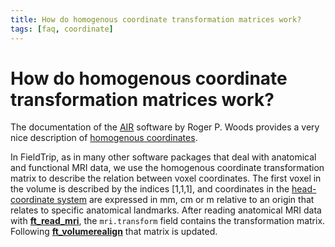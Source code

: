 ```yaml
---
title: How do homogenous coordinate transformation matrices work?
tags: [faq, coordinate]
---
```


# How do homogenous coordinate transformation matrices work?

The documentation of the [AIR](http://air.bmap.ucla.edu/AIR5) software by Roger P. Woods provides a very nice description of [homogenous coordinates](http://air.bmap.ucla.edu/AIR5/homogenous.html).

In FieldTrip, as in many other software packages that deal with anatomical and functional MRI data, we use the homogenous coordinate transformation matrix to describe the relation between voxel coordinates. The first voxel in the volume is described by the indices [1,1,1], and coordinates in the [head-coordinate system](/faq/how_are_the_different_head_and_mri_coordinate_systems_defined) are expressed in mm, cm or m relative to an origin that relates to specific anatomical landmarks. After reading anatomical MRI data with **[ft_read_mri](https://github.com/fieldtrip/fieldtrip/blob/release/fileio/ft_read_mri.m)**, the `mri.transform` field contains the transformation matrix. Following **[ft_volumerealign](https://github.com/fieldtrip/fieldtrip/blob/release/ft_volumerealign.m)** that matrix is updated.
